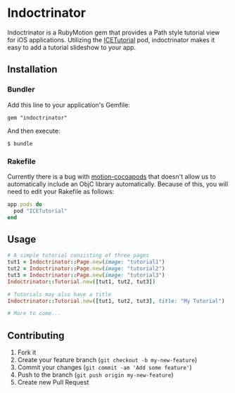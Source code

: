# Indoctrinator

Indoctrinator is a RubyMotion gem that provides a Path style tutorial view for iOS applications. Utilizing the [ICETutorial](https://github.com/icepat/ICETutorial) pod, indoctrinator makes it easy to add a tutorial slideshow to your app.

## Installation

### Bundler

Add this line to your application's Gemfile:

    gem "indoctrinator"

And then execute:

    $ bundle

### Rakefile

Currently there is a bug with [motion-cocoapods](https://github.com/HipByte/motion-cocoapods/issues/38) that doesn't allow us to automatically include an ObjC library automatically.  Because of this, you will need to edit your Rakefile as follows:

```ruby
app.pods do
  pod "ICETutorial"
end
```

## Usage

```ruby
# A simple tutorial consisting of three pages
tut1 = Indoctrinator::Page.new(image: "tutorial1")
tut2 = Indoctrinator::Page.new(image: "tutorial2")
tut3 = Indoctrinator::Page.new(image: "tutorial3")
Indoctrinator::Tutorial.new([tut1, tut2, tut3])

# Tutorials may also have a title
Indoctrinator::Tutorial.new([tut1, tut2, tut3], title: "My Tutorial")

# More to come...
```

## Contributing

1. Fork it
2. Create your feature branch (`git checkout -b my-new-feature`)
3. Commit your changes (`git commit -am 'Add some feature'`)
4. Push to the branch (`git push origin my-new-feature`)
5. Create new Pull Request
